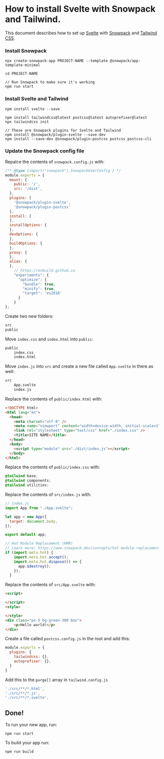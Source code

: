 # How to install Svelte with Snowpack and Tailwind.

This document describes how to set up [Svelte](https://svelte.dev) with [Snowpack](https://www.snowpack.dev) and [Tailwind CSS](https://tailwindcss.com).


### Install Snowpack

```shell
npx create-snowpack-app PROJECT-NAME --template @snowpack/app-template-minimal

cd PROJECT-NAME

// Run Snowpack to make sure it's working
npm run start
```

### Install Svelte and Tailwind

```shell
npm install svelte --save

npm install tailwindcss@latest postcss@latest autoprefixer@latest
npx tailwindcss init

// These are Snowpack plugins for Svelte and Tailwind
npm install @snowpack/plugin-svelte --save-dev
npm install --save-dev @snowpack/plugin-postcss postcss postcss-cli
```

### Update the Snowpack config file

Repalce the contents of `snowpack.config.js` with:

```js
/** @type {import("snowpack").SnowpackUserConfig } */
module.exports = {
  mount: {
    public: '/',
    src: '/dist',
  },
  plugins: [
    '@snowpack/plugin-svelte',
    '@snowpack/plugin-postcss'
  ],
  install: [
  ],
  installOptions: {
  },
  devOptions: {
  },
  buildOptions: {
  },
  proxy: {
  },
  alias: {
  },
    // https://esbuild.github.io
    "experiments": {
      "optimize": {
        "bundle": true,
        "minify": true,
        "target": 'es2018'
      }
    }
};
```

Create two new folders:

```html
src
public
```

Move `index.css` and `index.html` into `public`:

```html
public
    index.css
    index.html
```

Move `index.js` into `src` and create a new file called `App.svelte` in there as well:

```html
src
    App.svelte
    index.js
```


Replace the contents of `public/index.html` with:

```html
<!DOCTYPE html>
<html lang="en">
  <head>
    <meta charset="utf-8" />
    <meta name="viewport" content="width=device-width, initial-scale=1" />
    <link rel="stylesheet" type="text/css" href="./index.css" />
    <title>SITE NAME</title>
  </head>
  <body>
    <script type="module" src="./dist/index.js"></script>
  </body>
</html>
```

Replace the contents of `public/index.css` with:

```css
@tailwind base;
@tailwind components;
@tailwind utilities;
```


Replace the contents of `src/index.js` with:

```js
// index.js
import App from "./App.svelte";

let app = new App({
  target: document.body,
});

export default app;

// Hot Module Replacement (HMR)
// Learn more: https://www.snowpack.dev/concepts/hot-module-replacement
if (import.meta.hot) {
    import.meta.hot.accept();
    import.meta.hot.dispose(() => {
      app.$destroy();
    });
  }
```

Replace the contents of `src/App.svelte` with:

```html
<script>

</script>
<style>

</style>
<div class="px-5 bg-green-300 box">
    <p>Hello world!</p>
</div>
```

Create a file called `postcss.config.js` in the root and add this:

```js
module.exports = {
  plugins: {
    tailwindcss: {},
    autoprefixer: {},
  }
}
```

Add this to the `purge[]` array in `tailwind.config.js`

```js
'./src/**/*.html',
'./src/**/*.js',
'./src/**/*.svelte',
```

## Done!

To run your new app, run:

```shell
npm run start
```
To build your app run:

```shell
npm run build
```